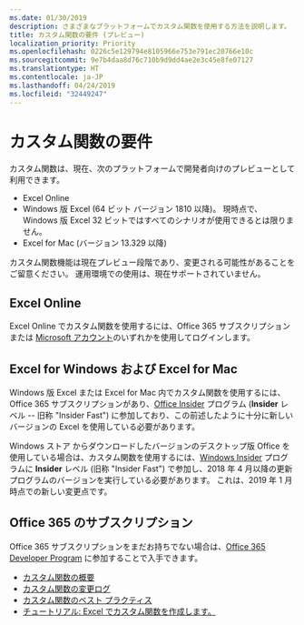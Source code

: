 ```yaml
---
ms.date: 01/30/2019
description: さまざまなプラットフォームでカスタム関数を使用する方法を説明します。
title: カスタム関数の要件 (プレビュー)
localization_priority: Priority
ms.openlocfilehash: 0226c5e129794e8105966e753e791ec20766e10c
ms.sourcegitcommit: 9e7b4daa8d76c710b9d9dd4ae2e3c45e8fe07127
ms.translationtype: HT
ms.contentlocale: ja-JP
ms.lasthandoff: 04/24/2019
ms.locfileid: "32449247"
---
```

# <a name="custom-functions-requirements"></a>カスタム関数の要件

カスタム関数は、現在、次のプラットフォームで開発者向けのプレビューとして利用できます。

- Excel Online
- Windows 版 Excel (64 ビット バージョン 1810 以降)。 現時点で、Windows 版 Excel 32 ビットではすべてのシナリオが使用できるとは限りません。 
- Excel for Mac (バージョン 13.329 以降)

カスタム関数機能は現在プレビュー段階であり、変更される可能性があることをご留意ください。 運用環境での使用は、現在サポートされていません。

## <a name="excel-online"></a>Excel Online
Excel Online でカスタム関数を使用するには、Office 365 サブスクリプションまたは [Microsoft アカウント](https://account.microsoft.com/account)のいずれかを使用してログインします。 

## <a name="excel-for-windows-and-excel-for-mac"></a>Excel for Windows および Excel for Mac
Windows 版 Excel または Excel for Mac 内でカスタム関数を使用するには、Office 365 サブスクリプションがあり、[Office Insider](https://products.office.com/office-insider) プログラム (**Insider** レベル -- 旧称 "Insider Fast") に参加しており、この前述したように十分に新しいバージョンの Excel を使用している必要があります。

Windows ストア からダウンロードしたバージョンのデスクトップ版 Office を使用している場合は、カスタム関数を使用するには、[Windows Insider](https://insider.windows.com/) プログラムに **Insider** レベル (旧称 "Insider Fast") で参加し、2018 年 4 月以降の更新プログラムのバージョンを実行している必要があります。 これは、2019 年 1 月時点での新しい変更点です。

## <a name="subscribe-to-office-365"></a>Office 365 のサブスクリプション
Office 365 サブスクリプションをまだお持ちでない場合は、[Office 365 Developer Program](https://developer.microsoft.com/ja-JP/office/dev-program) に参加することで入手できます。


* [カスタム関数の概要](custom-functions-overview.md)
* [カスタム関数の変更ログ](custom-functions-changelog.md)
* [カスタム関数のベスト プラクティス](custom-functions-best-practices.md)
* [チュートリアル: Excel でカスタム関数を作成します。](../tutorials/excel-tutorial-create-custom-functions.md)
